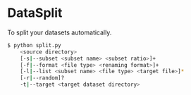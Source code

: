 # DataSplit
To split your datasets automatically.

```bash
$ python split.py
    <source directory>
    [-s|--subset <subset name> <subset ratio>]+
    [-f|--format <file type> <renaming format>]+
    [-l|--list <subset name> <file type> <target file>]*
    [-r|--random]?
    -t|--target <target dataset directory>
```
